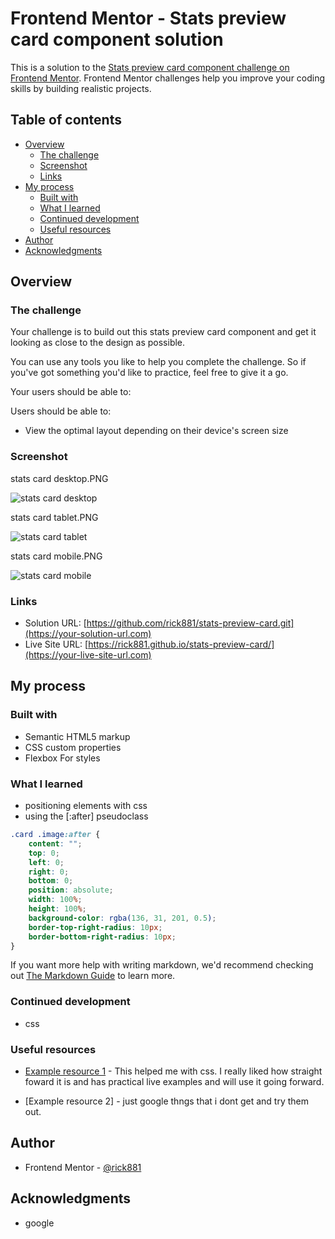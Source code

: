 # Frontend Mentor - Stats preview card component solution

This is a solution to the [Stats preview card component challenge on Frontend Mentor](https://www.frontendmentor.io/challenges/stats-preview-card-component-8JqbgoU62). Frontend Mentor challenges help you improve your coding skills by building realistic projects. 

## Table of contents

- [Overview](#overview)
  - [The challenge](#the-challenge)
  - [Screenshot](#screenshot)
  - [Links](#links)
- [My process](#my-process)
  - [Built with](#built-with)
  - [What I learned](#what-i-learned)
  - [Continued development](#continued-development)
  - [Useful resources](#useful-resources)
- [Author](#author)
- [Acknowledgments](#acknowledgments)


## Overview

### The challenge
Your challenge is to build out this stats preview card component and get it looking as close to the design as possible.

You can use any tools you like to help you complete the challenge. So if you've got something you'd like to practice, feel free to give it a go.

Your users should be able to:

Users should be able to:

- View the optimal layout depending on their device's screen size

### Screenshot

stats card desktop.PNG

![stats card desktop](https://user-images.githubusercontent.com/112169932/189518464-3e2f29ac-977c-43be-a1ee-7d424ad53150.PNG)

stats card tablet.PNG

![stats card tablet](https://user-images.githubusercontent.com/112169932/189518506-048397c5-eba8-489b-9470-631eb5a9d7d3.PNG)

stats card mobile.PNG

![stats card mobile](https://user-images.githubusercontent.com/112169932/189518522-05ba4222-c05f-4cd2-a176-0ed68f7c8cee.PNG)


### Links

- Solution URL: [https://github.com/rick881/stats-preview-card.git](https://your-solution-url.com)
- Live Site URL: [https://rick881.github.io/stats-preview-card/](https://your-live-site-url.com)

## My process

### Built with

- Semantic HTML5 markup
- CSS custom properties
- Flexbox
For styles


### What I learned

- positioning elements with css
- using the [:after] pseudoclass

```css
.card .image:after {
    content: "";
    top: 0;
    left: 0;
    right: 0;
    bottom: 0;
    position: absolute;
    width: 100%;
    height: 100%;
    background-color: rgba(136, 31, 201, 0.5);
    border-top-right-radius: 10px;
    border-bottom-right-radius: 10px;
}
```
If you want more help with writing markdown, we'd recommend checking out [The Markdown Guide](https://www.markdownguide.org/) to learn more.


### Continued development

- css

### Useful resources

- [Example resource 1](https://www.w3schools.com) - This helped me with css. I really liked how straight foward it is and has practical live examples and will use it going forward.

- [Example resource 2] - just google thngs that i dont get and try them out.

## Author

- Frontend Mentor - [@rick881](https://www.frontendmentor.io/profile/rick881)


## Acknowledgments

- google
